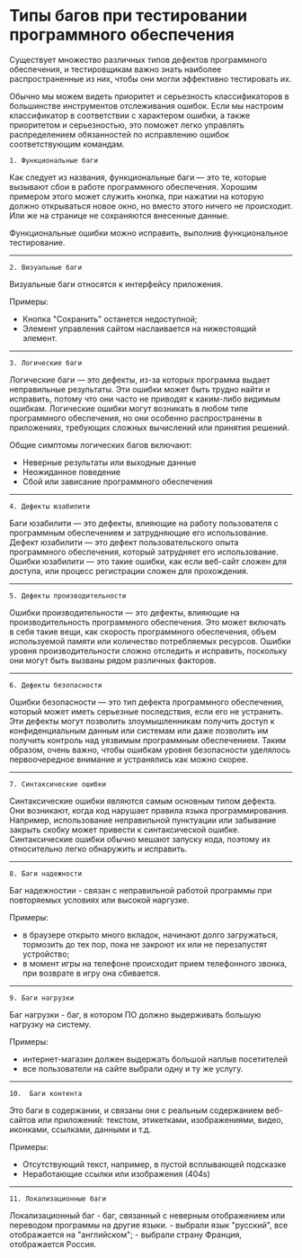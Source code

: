 # **Типы багов при тестировании программного обеспечения**
Существует множество различных типов дефектов программного обеспечения, и тестировщикам важно знать наиболее распространенные из них, чтобы они могли эффективно тестировать их.


Обычно мы можем видеть приоритет и серьезность классификаторов в большинстве инструментов отслеживания ошибок. Если мы настроим классификатор в соответствии с характером ошибки, а также приоритетом и серьезностью, это поможет легко управлять распределением обязанностей по исправлению ошибок соответствующим командам.


    1. Функциональные баги
Как следует из названия, функциональные баги — это те, которые вызывают сбои в работе программного обеспечения. Хорошим примером этого может служить кнопка, при нажатии на которую должно открываться новое окно, но вместо этого ничего не происходит.
Или же на странице не сохраняются внесенные данные.

Функциональные ошибки можно исправить, выполнив функциональное тестирование.
___
    2. Визуальные баги

Визуальные баги относятся к интерфейсу приложения.

Примеры:
- Кнопка "Сохранить" останется недоступной;
- Элемент управления сайтом наслаивается на нижестоящий элемент.
___
    3. Логические баги
Логические баги — это дефекты, из-за которых программа выдает неправильные результаты. Эти ошибки может быть трудно найти и исправить, потому что они часто не приводят к каким-либо видимым ошибкам. Логические ошибки могут возникать в любом типе программного обеспечения, но они особенно распространены в приложениях, требующих сложных вычислений или принятия решений.

Общие симптомы логических багов включают:

- Неверные результаты или выходные данные
- Неожиданное поведение
- Сбой или зависание программного обеспечения
___
    4. Дефекты юзабилити

Баги юзабилити — это дефекты, влияющие на работу пользователя с программным обеспечением и затрудняющие его использование. Дефект юзабилити — это дефект пользовательского опыта программного обеспечения, который затрудняет его использование. Ошибки юзабилити — это такие ошибки, как если веб-сайт сложен для доступа, или процесс регистрации сложен для прохождения.

___
    5. Дефекты производительности
Ошибки производительности — это дефекты, влияющие на производительность программного обеспечения. Это может включать в себя такие вещи, как скорость программного обеспечения, объем используемой памяти или количество потребляемых ресурсов. Ошибки уровня производительности сложно отследить и исправить, поскольку они могут быть вызваны рядом различных факторов.
___
    6. Дефекты безопасности
Ошибки безопасности — это тип дефекта программного обеспечения, который может иметь серьезные последствия, если его не устранить. Эти дефекты могут позволить злоумышленникам получить доступ к конфиденциальным данным или системам или даже позволить им получить контроль над уязвимым программным обеспечением. Таким образом, очень важно, чтобы ошибкам уровня безопасности уделялось первоочередное внимание и устранялись как можно скорее.

___
    7. Синтаксические ошибки
Синтаксические ошибки являются самым основным типом дефекта. Они возникают, когда код нарушает правила языка программирования. Например, использование неправильной пунктуации или забывание закрыть скобку может привести к синтаксической ошибке. Синтаксические ошибки обычно мешают запуску кода, поэтому их относительно легко обнаружить и исправить.
___
    8. Баги надежности
Баг надежностии - связан с неправильной работой программы при повторяемых условиях или высокой наргузке.

Примеры:
- в браузере открыто много вкладок, начинают долго загружаться, тормозить до тех пор, пока не закроют их или не перезапустят устройство;
- в момент игры на телефоне происходит прием телефонного звонка, при возврате в игру она сбивается.
___
    9. Баги нагрузки
Баг нагрузки - баг, в котором ПО должно выдерживать большую нагрузку на систему.

Примеры:
-  интернет-магазин должен выдержать большой наплыв посетителей
- все пользователи на сайте выбрали одну и ту же услугу.
___
    10.  Баги контента
Это баги в содержании, и связаны они с реальным содержанием веб-сайтов или приложений: текстом, этикетками, изображениями, видео, иконками, ссылками, данными и т.д.

Примеры:
- Отсутствующий текст, например, в пустой всплывающей подсказке 
- Неработающие ссылки или изображения (404s)
___
    11. Локализационные баги

Локализационный баг - баг, связанный с неверным отображением или переводом программы на другие языки.
    - выбрали язык "русский", все отображается на "английском";
    - выбрали страну Франция, отображается Россия.
